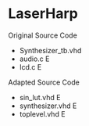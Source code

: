 # LaserHarp

Original Source Code
- Synthesizer_tb.vhd 
- audio.c E
- lcd.c E

Adapted Source Code
- sin_lut.vhd E
- synthesizer.vhd E
- toplevel.vhd E
